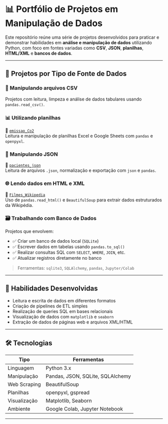 # 📊 Portfólio de Projetos em Manipulação de Dados

Este repositório reúne uma série de projetos desenvolvidos para praticar e demonstrar habilidades em **análise e manipulação de dados** utilizando Python, com foco em fontes variadas como **CSV**, **JSON**, **planilhas**, **HTML/XML** e **bancos de dados**.

---

## 📁 Projetos por Tipo de Fonte de Dados

### 📂 Manipulando arquivos CSV
Projetos com leitura, limpeza e análise de dados tabulares usando `pandas.read_csv()`.

### 📊 Utilizando planilhas
🔗 [`emissao_Co2`](https://github.com/PalomaPaulaRibeiro/emissao_Co2)  
Leitura e manipulação de planilhas Excel e Google Sheets com `pandas` e `openpyxl`.

### 🧾 Manipulando JSON
🔗 [`pacientes_json`](https://github.com/PalomaPaulaRibeiro/pacientes_json)  
Leitura de arquivos `.json`, normalização e exportação com `json` e `pandas`.

### 🌐 Lendo dados em HTML e XML
🔗 [`Filmes_Wikipedia`](https://github.com/PalomaPaulaRibeiro/Filmes_Wikipedia)  
Uso de `pandas.read_html()` e `BeautifulSoup` para extrair dados estruturados da Wikipédia.

### 🗃️ Trabalhando com Banco de Dados
Projetos que envolvem:

- ✅ Criar um banco de dados local (`SQLite`)
- ✅ Escrever dados em tabelas usando `pandas.to_sql()`
- ✅ Realizar consultas SQL com `SELECT`, `WHERE`, `JOIN`, etc.
- ✅ Atualizar registros diretamente no banco

> Ferramentas: `sqlite3`, `SQLAlchemy`, `pandas`, `Jupyter/Colab`

---

## 🚀 Habilidades Desenvolvidas

- Leitura e escrita de dados em diferentes formatos
- Criação de pipelines de ETL simples
- Realização de queries SQL em bases relacionais
- Visualização de dados com `matplotlib` e `seaborn`
- Extração de dados de páginas web e arquivos XML/HTML

---

## 🛠️ Tecnologias

| Tipo            | Ferramentas                          |
|-----------------|--------------------------------------|
| Linguagem       | Python 3.x                           |
| Manipulação     | Pandas, JSON, SQLite, SQLAlchemy     |
| Web Scraping    | BeautifulSoup                        |
| Planilhas       | openpyxl, gspread                    |
| Visualização    | Matplotlib, Seaborn                  |
| Ambiente        | Google Colab, Jupyter Notebook       |

---



